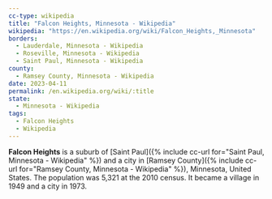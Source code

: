 ```yaml
---
cc-type: wikipedia
title: "Falcon Heights, Minnesota - Wikipedia"
wikipedia: "https://en.wikipedia.org/wiki/Falcon_Heights,_Minnesota"
borders:
  - Lauderdale, Minnesota - Wikipedia
  - Roseville, Minnesota - Wikipedia
  - Saint Paul, Minnesota - Wikipedia
county:
  - Ramsey County, Minnesota - Wikipedia
date: 2023-04-11
permalink: /en.wikipedia.org/wiki/:title
state:
  - Minnesota - Wikipedia
tags:
  - Falcon Heights
  - Wikipedia
---
```

**Falcon Heights** is a suburb of [Saint Paul]({% include cc-url for="Saint Paul, Minnesota - Wikipedia" %}) and a city in [Ramsey County]({% include cc-url for="Ramsey County, Minnesota - Wikipedia" %}), Minnesota, United States. The population was 5,321 at the 2010 census. It became a village in 1949 and a city in 1973.